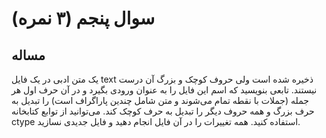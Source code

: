 # سوال پنجم (۳ نمره)

## مساله

یک متن ادبی در یک فایل text ذخیره شده است ولی حروف کوچک و بزرگ آن درست نیستند. تابعی بنویسید که اسم این فایل را به عنوان ورودی بگیرد و در آن حرف اول هر جمله (جملات با نقطه تمام می‌شوند و متن شامل چندین پاراگراف است) را تبدیل به حرف بزرگ و همه حروف دیگر را تبدیل به حرف کوچک کند. می‌توانید از توابع کتابخانه ctype استفاده کنید. همه تغییرات را در آن فایل انجام دهید و فایل جدیدی نسازید.